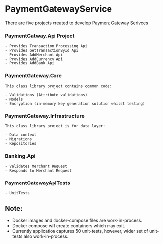 # PaymentGatewayService

There are five projects created to develop Payment Gateway Serivces

### PaymentGatway.Api Project

    - Provides Transaction Processing Api
    - Provides GetTransactionById Api
    - Provides AddMerchant Api
    - Provides AddCurrency Api
    - Provides AddBank Api

### PaymentGateway.Core

    This class library project contains common code:
    
    - Validations (Attribute validations)
    - Models
    - Encryption (in-memory key generation solution whilst testing)

### PaymentGateway.Infrastructure

    This class library project is for data layer:
    
    - Data context
    - Migrations
    - Repositories
 
 ### Banking.Api
 
    - Validates Merchant Request
    - Responds to Merchant Request
    
 ### PaymentGatewayApiTests
 
    - UnitTests 
    
## Note:
  - Docker images and docker-compose files are work-in-process. 
  - Docker compose will create containers which may exit.
  - Currently application captures 50 unit-tests, however, wider set of unit-tests also work-in-process.
    
 
   
